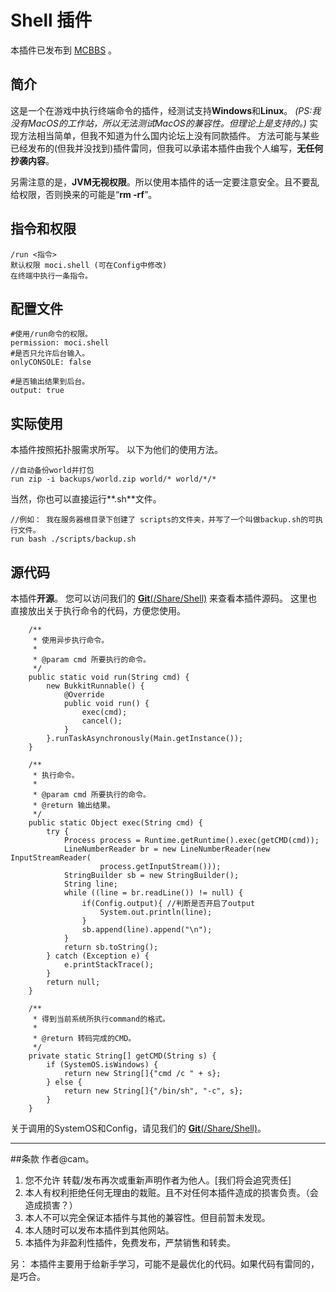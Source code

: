 ﻿# Shell 插件

本插件已发布到 [MCBBS](https://www.mcbbs.net/forum.php?mod=viewthread&tid=799034) 。

## 简介
这是一个在游戏中执行终端命令的插件，经测试支持**Windows**和**Linux**。
*(PS:我没有MacOS的工作站，所以无法测试MacOS的兼容性。但理论上是支持的。)*
实现方法相当简单，但我不知道为什么国内论坛上没有同款插件。
方法可能与某些已经发布的(但我并没找到)插件雷同，但我可以承诺本插件由我个人编写，**无任何抄袭内容**。

另需注意的是，**JVM无视权限**。所以使用本插件的话一定要注意安全。且不要乱给权限，否则换来的可能是“**rm -rf**”。


## 指令和权限
```
/run <指令>  
默认权限 moci.shell (可在Config中修改)
在终端中执行一条指令。
```

## 配置文件
```
#使用/run命令的权限。
permission: moci.shell
#是否只允许后台输入。
onlyCONSOLE: false

#是否输出结果到后台。
output: true

```

## 实际使用
本插件按照拓扑服需求所写。
以下为他们的使用方法。
```
//自动备份world并打包
run zip -i backups/world.zip world/* world/*/*
```
当然，你也可以直接运行**.sh**文件。
```
//例如： 我在服务器根目录下创建了 scripts的文件夹，并写了一个叫做backup.sh的可执行文件。
run bash ./scripts/backup.sh
```


## 源代码
本插件**开源**。
您可以访问我们的 [**Git**(/Share/Shell)](https://git.mocimc.cn/share/Shell) 来查看本插件源码。
这里也直接放出关于执行命令的代码，方便您使用。
```
    /**
     * 使用异步执行命令。
     *
     * @param cmd 所要执行的命令。
     */
    public static void run(String cmd) {
        new BukkitRunnable() {
            @Override
            public void run() {
                exec(cmd);
                cancel();
            }
        }.runTaskAsynchronously(Main.getInstance());
    }

    /**
     * 执行命令。
     *
     * @param cmd 所要执行的命令。
     * @return 输出结果。
     */
    public static Object exec(String cmd) {
        try {
            Process process = Runtime.getRuntime().exec(getCMD(cmd));
            LineNumberReader br = new LineNumberReader(new InputStreamReader(
                    process.getInputStream()));
            StringBuilder sb = new StringBuilder();
            String line;
            while ((line = br.readLine()) != null) {
                if(Config.output){ //判断是否开启了output
                    System.out.println(line);
                }
                sb.append(line).append("\n");
            }
            return sb.toString();
        } catch (Exception e) {
            e.printStackTrace();
        }
        return null;
    }

    /**
     * 得到当前系统所执行command的格式。
     *
     * @return 转码完成的CMD。
     */
    private static String[] getCMD(String s) {
        if (SystemOS.isWindows) {
            return new String[]{"cmd /c " + s};
        } else {
            return new String[]{"/bin/sh", "-c", s};
        }
    }
```

关于调用的SystemOS和Config，请见我们的 [**Git**(/Share/Shell)](https://git.mocimc.cn/share/Shell)。

- - - - -

##条款
作者@cam。
1. 您不允许 转载/发布再次或重新声明作者为他人。[我们将会追究责任]
2. 本人有权利拒绝任何无理由的栽赃。且不对任何本插件造成的损害负责。（会造成损害？）
3. 本人不可以完全保证本插件与其他的兼容性。但目前暂未发现。
4. 本人随时可以发布本插件到其他网站。
5. 本插件为非盈利性插件，免费发布，严禁销售和转卖。

另： 本插件主要用于给新手学习，可能不是最优化的代码。如果代码有雷同的，是巧合。




